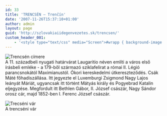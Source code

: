 ```yaml
---
id: 33
title: 'TRENCSÉN – Trenčín'
date: '2007-11-26T15:37:10+01:00'
author: admin
layout: page
guid: 'http://szlovakiaiidegenvezetes.sk/trencsen/'
custom_header_001:
    - '<style type="text/css" media="Screen">#wrapp { background-image: url(http://szlovakiaiidegenvezetes.sk/wp-content/themes/sakura-fr/images/szlovakia-trencsen.jpg);}</style>'
---
```


![Trencsén címere](http://szlovakiaiidegenvezetes.sk/wp-content/uploads/2007/12/trencsen-cimer.png)  
A 11. századbeli nyugati határvárat Laugaritio néven említi a város első írásbeli emléke - a 179-ből származó sziklafelirat a római II. Légió parancsnokától Maximianustól. Ókori kereskedelmi útkereszteződés. Csák Máté főhadiszállása. Itt jegyezte el Luxemburgi Zsigmond Nagy Lajos leányát Máriát, ugyancsak itt történt Mátyás király és Pogyebrad Katalin eljegyzése. Megfordult itt Bethlen Gábor, II. József császár, Nagy Sándor orosz cár, majd 1852-ben I. Ferenc József császár.

![Trecséni vár](http://szlovakiaiidegenvezetes.sk/wp-content/uploads/2007/12/trencsen.jpg)  
A trencséni vár